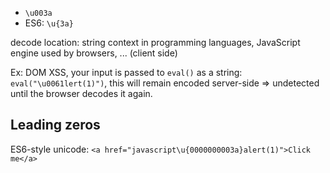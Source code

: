 - `\u003a`
- ES6: `\u{3a}`

decode location: string context in programming languages, JavaScript engine used by browsers, ... (client side)

Ex: DOM XSS, your input is passed to `eval()` as a string: `eval("\u0061lert(1)")`, this will remain encoded server-side => undetected until the browser decodes it again.

## Leading zeros
ES6-style unicode:
`<a href="javascript\u{0000000003a}alert(1)">Click me</a>
`